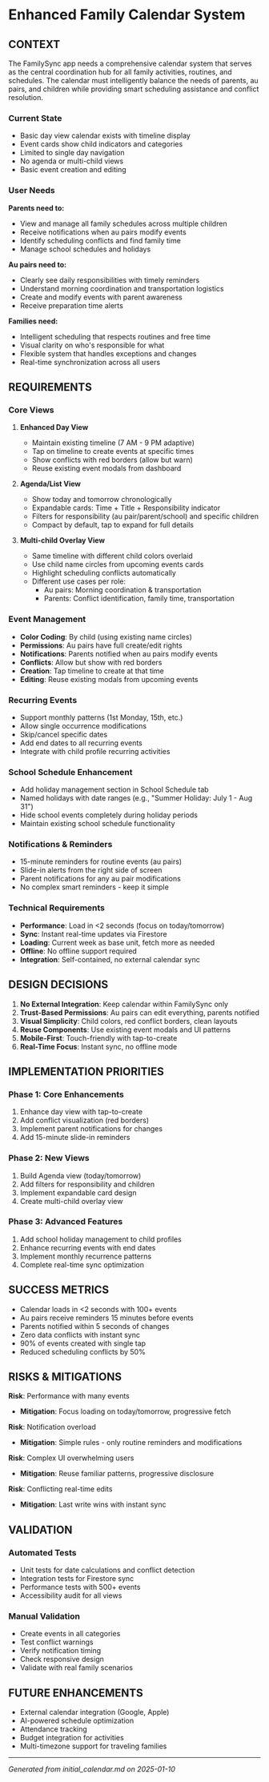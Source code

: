 # Enhanced Family Calendar System

## CONTEXT
The FamilySync app needs a comprehensive calendar system that serves as the central coordination hub for all family activities, routines, and schedules. The calendar must intelligently balance the needs of parents, au pairs, and children while providing smart scheduling assistance and conflict resolution.

### Current State
- Basic day view calendar exists with timeline display
- Event cards show child indicators and categories
- Limited to single day navigation
- No agenda or multi-child views
- Basic event creation and editing

### User Needs
**Parents need to:**
- View and manage all family schedules across multiple children
- Receive notifications when au pairs modify events
- Identify scheduling conflicts and find family time
- Manage school schedules and holidays

**Au pairs need to:**
- Clearly see daily responsibilities with timely reminders
- Understand morning coordination and transportation logistics
- Create and modify events with parent awareness
- Receive preparation time alerts

**Families need:**
- Intelligent scheduling that respects routines and free time
- Visual clarity on who's responsible for what
- Flexible system that handles exceptions and changes
- Real-time synchronization across all users

## REQUIREMENTS

### Core Views
1. **Enhanced Day View**
   - Maintain existing timeline (7 AM - 9 PM adaptive)
   - Tap on timeline to create events at specific times
   - Show conflicts with red borders (allow but warn)
   - Reuse existing event modals from dashboard

2. **Agenda/List View**
   - Show today and tomorrow chronologically
   - Expandable cards: Time + Title + Responsibility indicator
   - Filters for responsibility (au pair/parent/school) and specific children
   - Compact by default, tap to expand for full details

3. **Multi-child Overlay View**
   - Same timeline with different child colors overlaid
   - Use child name circles from upcoming events cards
   - Highlight scheduling conflicts automatically
   - Different use cases per role:
     - Au pairs: Morning coordination & transportation
     - Parents: Conflict identification, family time, transportation

### Event Management
- **Color Coding**: By child (using existing name circles)
- **Permissions**: Au pairs have full create/edit rights
- **Notifications**: Parents notified when au pairs modify events
- **Conflicts**: Allow but show with red borders
- **Creation**: Tap timeline to create at that time
- **Editing**: Reuse existing modals from upcoming events

### Recurring Events
- Support monthly patterns (1st Monday, 15th, etc.)
- Allow single occurrence modifications
- Skip/cancel specific dates
- Add end dates to all recurring events
- Integrate with child profile recurring activities

### School Schedule Enhancement
- Add holiday management section in School Schedule tab
- Named holidays with date ranges (e.g., "Summer Holiday: July 1 - Aug 31")
- Hide school events completely during holiday periods
- Maintain existing school schedule functionality

### Notifications & Reminders
- 15-minute reminders for routine events (au pairs)
- Slide-in alerts from the right side of screen
- Parent notifications for any au pair modifications
- No complex smart reminders - keep it simple

### Technical Requirements
- **Performance**: Load in <2 seconds (focus on today/tomorrow)
- **Sync**: Instant real-time updates via Firestore
- **Loading**: Current week as base unit, fetch more as needed
- **Offline**: No offline support required
- **Integration**: Self-contained, no external calendar sync

## DESIGN DECISIONS

1. **No External Integration**: Keep calendar within FamilySync only
2. **Trust-Based Permissions**: Au pairs can edit everything, parents notified
3. **Visual Simplicity**: Child colors, red conflict borders, clean layouts
4. **Reuse Components**: Use existing event modals and UI patterns
5. **Mobile-First**: Touch-friendly with tap-to-create
6. **Real-Time Focus**: Instant sync, no offline mode

## IMPLEMENTATION PRIORITIES

### Phase 1: Core Enhancements
1. Enhance day view with tap-to-create
2. Add conflict visualization (red borders)
3. Implement parent notifications for changes
4. Add 15-minute slide-in reminders

### Phase 2: New Views
1. Build Agenda view (today/tomorrow)
2. Add filters for responsibility and children
3. Implement expandable card design
4. Create multi-child overlay view

### Phase 3: Advanced Features
1. Add school holiday management to child profiles
2. Enhance recurring events with end dates
3. Implement monthly recurrence patterns
4. Complete real-time sync optimization

## SUCCESS METRICS

- Calendar loads in <2 seconds with 100+ events
- Au pairs receive reminders 15 minutes before events
- Parents notified within 5 seconds of changes
- Zero data conflicts with instant sync
- 90% of events created with single tap
- Reduced scheduling conflicts by 50%

## RISKS & MITIGATIONS

**Risk**: Performance with many events
- **Mitigation**: Focus loading on today/tomorrow, progressive fetch

**Risk**: Notification overload
- **Mitigation**: Simple rules - only routine reminders and modifications

**Risk**: Complex UI overwhelming users
- **Mitigation**: Reuse familiar patterns, progressive disclosure

**Risk**: Conflicting real-time edits
- **Mitigation**: Last write wins with instant sync

## VALIDATION

### Automated Tests
- Unit tests for date calculations and conflict detection
- Integration tests for Firestore sync
- Performance tests with 500+ events
- Accessibility audit for all views

### Manual Validation
- Create events in all categories
- Test conflict warnings
- Verify notification timing
- Check responsive design
- Validate with real family scenarios

## FUTURE ENHANCEMENTS

- External calendar integration (Google, Apple)
- AI-powered schedule optimization
- Attendance tracking
- Budget integration for activities
- Multi-timezone support for traveling families

---

*Generated from initial_calendar.md on 2025-01-10*